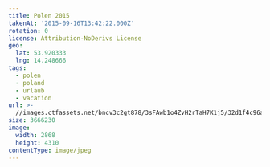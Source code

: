 ```yaml
---
title: Polen 2015
takenAt: '2015-09-16T13:42:22.000Z'
rotation: 0
license: Attribution-NoDerivs License
geo:
  lat: 53.920333
  lng: 14.248666
tags:
  - polen
  - poland
  - urlaub
  - vacation
url: >-
  //images.ctfassets.net/bncv3c2gt878/3sFAwb1o4ZvH2rTaH7K1j5/32d1f4c96aa39d8f6df6499ad2031c15/polen-2015_25931871416_o
size: 3666230
image:
  width: 2868
  height: 4310
contentType: image/jpeg
---
```


